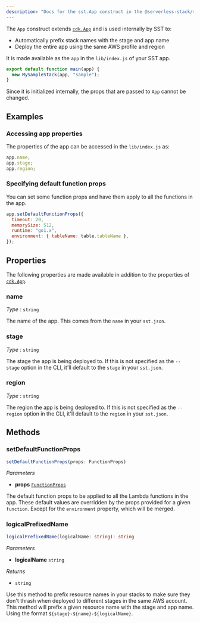 ```yaml
---
description: "Docs for the sst.App construct in the @serverless-stack/resources package"
---
```


The `App` construct extends [`cdk.App`](https://docs.aws.amazon.com/cdk/api/latest/docs/@aws-cdk_core.App.html) and is used internally by SST to:

- Automatically prefix stack names with the stage and app name
- Deploy the entire app using the same AWS profile and region

It is made available as the `app` in the `lib/index.js` of your SST app.

```js
export default function main(app) {
  new MySampleStack(app, "sample");
}
```

Since it is initialized internally, the props that are passed to `App` cannot be changed.

## Examples

### Accessing app properties

The properties of the app can be accessed in the `lib/index.js` as:

```js
app.name;
app.stage;
app.region;
```

### Specifying default function props

You can set some function props and have them apply to all the functions in the app.

```js
app.setDefaultFunctionProps({
  timeout: 20,
  memorySize: 512,
  runtime: "go1.x",
  environment: { tableName: table.tableName },
});
```

## Properties

The following properties are made available in addition to the properties of [`cdk.App`](https://docs.aws.amazon.com/cdk/api/latest/docs/@aws-cdk_core.App.html#properties).

### name

_Type_ : `string`

The name of the app. This comes from the `name` in your `sst.json`.

### stage

_Type_ : `string`

The stage the app is being deployed to. If this is not specified as the `--stage` option in the CLI, it'll default to the `stage` in your `sst.json`.

### region

_Type_ : `string`

The region the app is being deployed to. If this is not specified as the `--region` option in the CLI, it'll default to the `region` in your `sst.json`.

## Methods

### setDefaultFunctionProps

```ts
setDefaultFunctionProps(props: FunctionProps)
```

_Parameters_

- **props** [`FunctionProps`](Function.md#functionprops)

The default function props to be applied to all the Lambda functions in the app. These default values are overridden by the props provided for a given `function`. Except for the `environment` property, which will be merged.

### logicalPrefixedName

```ts
logicalPrefixedName(logicalName: string): string
```

_Parameters_

- **logicalName** `string`

_Returns_

- `string`

Use this method to prefix resource names in your stacks to make sure they don't thrash when deployed to different stages in the same AWS account. This method will prefix a given resource name with the stage and app name. Using the format `${stage}-${name}-${logicalName}`.
